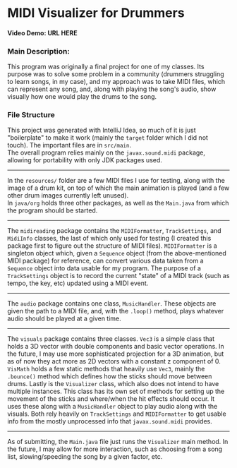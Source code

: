 # MIDI Visualizer for Drummers
#### Video Demo: **URL HERE**
### Main Description:
This program was originally a final project for one of my classes. Its purpose was to solve some problem in a community (drummers struggling to learn songs, in my case), and my approach was to take MIDI files, which can represent any song, and, along with playing the song's audio, show visually how one would play the drums to the song.
### File Structure
This project was generated with IntelliJ Idea, so much of it is just "boilerplate" to make it work (mainly the `target` folder which I did not touch). The important files are in `src/main`.
<br>
The overall program relies mainly on the `javax.sound.midi` package, allowing for portability with only JDK packages used.
<br>
___
In the `resources/` folder are a few MIDI files I use for testing, along with the image of a drum kit, on top of which the main animation is played (and a few other drum images currently left unused).
<br>
In `java/org` holds three other packages, as well as the `Main.java` from which the program should be started.
___
The `midireading` package contains the `MIDIFormatter`, `TrackSettings`, and `MidiInfo` classes, the last of which only used for testing (I created this package first to figure out the structure of MIDI files). `MIDIFormatter` is a singleton object which, given a `Sequence` object (from the above-mentioned MIDI package) for reference, can convert various data taken from a `Sequence` object into data usable for my program. The purpose of a `TrackSettings` object is to record the current "state" of a MIDI track (such as tempo, the key, etc) updated using a MIDI event.
___
The `audio` package contains one class, `MusicHandler`. These objects are given the path to a MIDI file, and, with the `.loop()` method, plays whatever audio should be played at a given time.
___
The `visuals` package contains three classes. `Vec3` is a simple class that holds a 3D vector with double components and basic vector operations. In the future, I may use more sophisticated projection for a 3D animation, but as of now they act more as 2D vectors with a constant z component of 0. `VisMath` holds a few static methods that heavily use `Vec3`, mainly the `.bounce()` method which defines how the sticks should move between drums. Lastly is the `Visualizer` class, which also does not intend to have multiple instances. This class has its own set of methods for setting up the movement of the sticks and where/when the hit effects should occur. It uses these along with a `MusicHandler` object to play audio along with the visuals. Both rely heavily on `TrackSettings` and `MIDIFormatter` to get usable info from the mostly unprocessed info that `javax.sound.midi` provides.
___
As of submitting, the `Main.java` file just runs the `Visualizer` main method. In the future, I may allow for more interaction, such as choosing from a song list, slowing/speeding the song by a given factor, etc.
